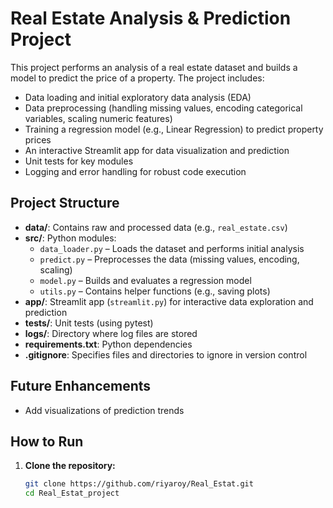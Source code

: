 # Real Estate Analysis & Prediction Project

This project performs an analysis of a real estate dataset and builds a model to predict the price of a property. The project includes:
- Data loading and initial exploratory data analysis (EDA)
- Data preprocessing (handling missing values, encoding categorical variables, scaling numeric features)
- Training a regression model (e.g., Linear Regression) to predict property prices
- An interactive Streamlit app for data visualization and prediction
- Unit tests for key modules
- Logging and error handling for robust code execution

## Project Structure

- **data/**: Contains raw and processed data (e.g., `real_estate.csv`)
- **src/**: Python modules:
  - `data_loader.py` – Loads the dataset and performs initial analysis
  - `predict.py` – Preprocesses the data (missing values, encoding, scaling)
  - `model.py` – Builds and evaluates a regression model
  - `utils.py` – Contains helper functions (e.g., saving plots)
- **app/**: Streamlit app (`streamlit.py`) for interactive data exploration and prediction
- **tests/**: Unit tests (using pytest)
- **logs/**: Directory where log files are stored
- **requirements.txt**: Python dependencies
- **.gitignore**: Specifies files and directories to ignore in version control

## Future Enhancements
- Add visualizations of prediction trends

## How to Run

1. **Clone the repository:**
   ```bash
   git clone https://github.com/riyaroy/Real_Estat.git
   cd Real_Estat_project
